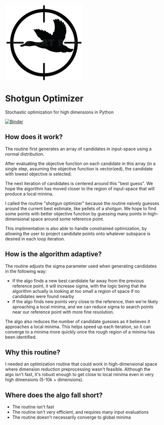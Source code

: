 ![Shotgun-optimize](https://github.com/alienbrett/shotgun-optimizer/blob/main/shotgun-icon.png?raw=true)

# Shotgun Optimizer
Stochastic optimization for high dimensions in Python

[![Binder](https://mybinder.org/badge_logo.svg)](https://mybinder.org/v2/gh/alienbrett/shotgun-optimizer/HEAD?labpath=shotgun_testing.ipynb)


## How does it work?
The routine first generates an array of candidates in input-space using a normal distribution.

After evaluating the objective function on each candidate in this array (in a single step, assuming the objective function is vectorized), the candidate with lowest objective is selected.

The next iteration of candidates is centered around this "best guess". We hope the algorithm has moved closer to the region of input-space that will produce a local minima.

I called the routine "shotgun optimizer" because the routine naively guesses around the current best estimate, like pellets of a shotgun. We hope to find some points with better objective function by guessing many points in high-dimensional space around some reference point.

This implimentation is also able to handle constrained optimization, by allowing the user to project candidate points onto whatever subspace is desired in each loop iteration.

## How is the algorithm adaptive?
The routine adjusts the sigma parameter used when generating candidates in the following way:

* If the algo finds a new best candidate far away from the previous reference point, it will increase sigma, with the logic being that the algorithm actually is looking at too small a region of space if no candidates were found nearby
* If the algo finds new points very close to the reference, then we're likely aproaching a local minima, and we can reduce sigma to search points near our reference point with more fine resolution.

The algo also reduces the number of candidate guesses as it believes it approaches a local minima. This helps speed up each iteration, so it can converge to a minima more quickly once the rough region of a minima has been identified.

## Why this routine?
I needed an optimization routine that could work in high-dimensional space where dimension reduction preprocessing wasn't feasible. Although the algo isn't fast, it's robust enough to get close to local minima even in very high dimensions (5-10k + dimensions).

## Where does the algo fall short?
* The routine isn't fast
* The routine isn't very efficient, and requires many input evaluations
* The routine doesn't necessarily converge to global minima
